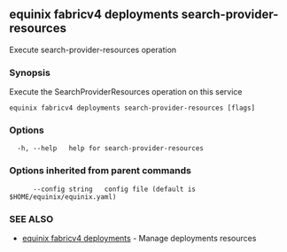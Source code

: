 ## equinix fabricv4 deployments search-provider-resources

Execute search-provider-resources operation

### Synopsis

Execute the SearchProviderResources operation on this service

```
equinix fabricv4 deployments search-provider-resources [flags]
```

### Options

```
  -h, --help   help for search-provider-resources
```

### Options inherited from parent commands

```
      --config string   config file (default is $HOME/equinix/equinix.yaml)
```

### SEE ALSO

* [equinix fabricv4 deployments](equinix_fabricv4_deployments.md)	 - Manage deployments resources

